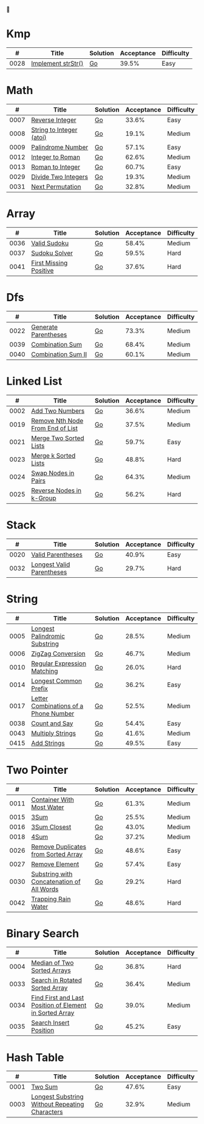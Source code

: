 🦴



# Kmp
|  #   | Title                                  | Solution          | Acceptance | Difficulty
| ---- | -------------------------------------- | ----------------- | ---------- | -----------
| 0028 | [Implement strStr()              ](https://leetcode-cn.com/problems/implement-strstr) | [Go](https://github.com/temporaries/leetcode/tree/master/kmp/0028.implement-strstr)| 39.5% | Easy

# Math
|  #   | Title                                  | Solution          | Acceptance | Difficulty
| ---- | -------------------------------------- | ----------------- | ---------- | -----------
| 0007 | [Reverse Integer                 ](https://leetcode-cn.com/problems/reverse-integer) | [Go](https://github.com/temporaries/leetcode/tree/master/math/0007.reverse-integer)| 33.6% | Easy
| 0008 | [String to Integer (atoi)        ](https://leetcode-cn.com/problems/string-to-integer-atoi) | [Go](https://github.com/temporaries/leetcode/tree/master/math/0008.string-to-integer-atoi)| 19.1% | Medium
| 0009 | [Palindrome Number               ](https://leetcode-cn.com/problems/palindrome-number) | [Go](https://github.com/temporaries/leetcode/tree/master/math/0009.palindrome-number)| 57.1% | Easy
| 0012 | [Integer to Roman                ](https://leetcode-cn.com/problems/integer-to-roman) | [Go](https://github.com/temporaries/leetcode/tree/master/math/0012.integer-to-roman)| 62.6% | Medium
| 0013 | [Roman to Integer                ](https://leetcode-cn.com/problems/roman-to-integer) | [Go](https://github.com/temporaries/leetcode/tree/master/math/0013.roman-to-integer)| 60.7% | Easy
| 0029 | [Divide Two Integers             ](https://leetcode-cn.com/problems/divide-two-integers) | [Go](https://github.com/temporaries/leetcode/tree/master/math/0029.divide-two-integers)| 19.3% | Medium
| 0031 | [Next Permutation                ](https://leetcode-cn.com/problems/next-permutation) | [Go](https://github.com/temporaries/leetcode/tree/master/math/0031.next-permutation)| 32.8% | Medium

# Array
|  #   | Title                                  | Solution          | Acceptance | Difficulty
| ---- | -------------------------------------- | ----------------- | ---------- | -----------
| 0036 | [Valid Sudoku                    ](https://leetcode-cn.com/problems/valid-sudoku) | [Go](https://github.com/temporaries/leetcode/tree/master/array/0036.valid-sudoku)| 58.4% | Medium
| 0037 | [Sudoku Solver                   ](https://leetcode-cn.com/problems/sudoku-solver) | [Go](https://github.com/temporaries/leetcode/tree/master/array/0037.sudoku-solver)| 59.5% | Hard
| 0041 | [First Missing Positive          ](https://leetcode-cn.com/problems/first-missing-positive) | [Go](https://github.com/temporaries/leetcode/tree/master/array/0041.first-missing-positive)| 37.6% | Hard

# Dfs
|  #   | Title                                  | Solution          | Acceptance | Difficulty
| ---- | -------------------------------------- | ----------------- | ---------- | -----------
| 0022 | [Generate Parentheses            ](https://leetcode-cn.com/problems/generate-parentheses) | [Go](https://github.com/temporaries/leetcode/tree/master/dfs/0022.generate-parentheses)| 73.3% | Medium
| 0039 | [Combination Sum                 ](https://leetcode-cn.com/problems/combination-sum) | [Go](https://github.com/temporaries/leetcode/tree/master/dfs/0039.combination-sum)| 68.4% | Medium
| 0040 | [Combination Sum II              ](https://leetcode-cn.com/problems/combination-sum-ii) | [Go](https://github.com/temporaries/leetcode/tree/master/dfs/0040.combination-sum-ii)| 60.1% | Medium

# Linked List
|  #   | Title                                  | Solution          | Acceptance | Difficulty
| ---- | -------------------------------------- | ----------------- | ---------- | -----------
| 0002 | [Add Two Numbers                 ](https://leetcode-cn.com/problems/add-two-numbers) | [Go](https://github.com/temporaries/leetcode/tree/master/linked_list/0002.add-two-numbers)| 36.6% | Medium
| 0019 | [Remove Nth Node From End of List](https://leetcode-cn.com/problems/remove-nth-node-from-end-of-list) | [Go](https://github.com/temporaries/leetcode/tree/master/linked_list/0019.remove-nth-node-from-end-of-list)| 37.5% | Medium
| 0021 | [Merge Two Sorted Lists          ](https://leetcode-cn.com/problems/merge-two-sorted-lists) | [Go](https://github.com/temporaries/leetcode/tree/master/linked_list/0021.merge-two-sorted-lists)| 59.7% | Easy
| 0023 | [Merge k Sorted Lists            ](https://leetcode-cn.com/problems/merge-k-sorted-lists) | [Go](https://github.com/temporaries/leetcode/tree/master/linked_list/0023.merge-k-sorted-lists)| 48.8% | Hard
| 0024 | [Swap Nodes in Pairs             ](https://leetcode-cn.com/problems/swap-nodes-in-pairs) | [Go](https://github.com/temporaries/leetcode/tree/master/linked_list/0024.swap-nodes-in-pairs)| 64.3% | Medium
| 0025 | [Reverse Nodes in k-Group        ](https://leetcode-cn.com/problems/reverse-nodes-in-k-group) | [Go](https://github.com/temporaries/leetcode/tree/master/linked_list/0025.reverse-nodes-in-k-group)| 56.2% | Hard

# Stack
|  #   | Title                                  | Solution          | Acceptance | Difficulty
| ---- | -------------------------------------- | ----------------- | ---------- | -----------
| 0020 | [Valid Parentheses               ](https://leetcode-cn.com/problems/valid-parentheses) | [Go](https://github.com/temporaries/leetcode/tree/master/stack/0020.valid-parentheses)| 40.9% | Easy
| 0032 | [Longest Valid Parentheses       ](https://leetcode-cn.com/problems/longest-valid-parentheses) | [Go](https://github.com/temporaries/leetcode/tree/master/stack/0032.longest-valid-parentheses)| 29.7% | Hard

# String
|  #   | Title                                  | Solution          | Acceptance | Difficulty
| ---- | -------------------------------------- | ----------------- | ---------- | -----------
| 0005 | [Longest Palindromic Substring   ](https://leetcode-cn.com/problems/longest-palindromic-substring) | [Go](https://github.com/temporaries/leetcode/tree/master/string/0005.longest-palindromic-substring)| 28.5% | Medium
| 0006 | [ZigZag Conversion               ](https://leetcode-cn.com/problems/zigzag-conversion) | [Go](https://github.com/temporaries/leetcode/tree/master/string/0006.zigzag-conversion)| 46.7% | Medium
| 0010 | [Regular Expression Matching     ](https://leetcode-cn.com/problems/regular-expression-matching) | [Go](https://github.com/temporaries/leetcode/tree/master/string/0010.regular-expression-matching)| 26.0% | Hard
| 0014 | [Longest Common Prefix           ](https://leetcode-cn.com/problems/longest-common-prefix) | [Go](https://github.com/temporaries/leetcode/tree/master/string/0014.longest-common-prefix)| 36.2% | Easy
| 0017 | [Letter Combinations of a Phone Number](https://leetcode-cn.com/problems/letter-combinations-of-a-phone-number) | [Go](https://github.com/temporaries/leetcode/tree/master/string/0017.letter-combinations-of-a-phone-number)| 52.5% | Medium
| 0038 | [Count and Say                   ](https://leetcode-cn.com/problems/count-and-say) | [Go](https://github.com/temporaries/leetcode/tree/master/string/0038.count-and-say)| 54.4% | Easy
| 0043 | [Multiply Strings                ](https://leetcode-cn.com/problems/multiply-strings) | [Go](https://github.com/temporaries/leetcode/tree/master/string/0043.multiply-strings)| 41.6% | Medium
| 0415 | [Add Strings                     ](https://leetcode-cn.com/problems/add-strings) | [Go](https://github.com/temporaries/leetcode/tree/master/string/0415.add-strings)| 49.5% | Easy

# Two Pointer
|  #   | Title                                  | Solution          | Acceptance | Difficulty
| ---- | -------------------------------------- | ----------------- | ---------- | -----------
| 0011 | [Container With Most Water       ](https://leetcode-cn.com/problems/container-with-most-water) | [Go](https://github.com/temporaries/leetcode/tree/master/two_pointer/0011.container-with-most-water)| 61.3% | Medium
| 0015 | [3Sum                            ](https://leetcode-cn.com/problems/3sum) | [Go](https://github.com/temporaries/leetcode/tree/master/two_pointer/0015.3sum)| 25.5% | Medium
| 0016 | [3Sum Closest                    ](https://leetcode-cn.com/problems/3sum-closest) | [Go](https://github.com/temporaries/leetcode/tree/master/two_pointer/0016.3sum-closest)| 43.0% | Medium
| 0018 | [4Sum                            ](https://leetcode-cn.com/problems/4sum) | [Go](https://github.com/temporaries/leetcode/tree/master/two_pointer/0018.4sum)| 37.2% | Medium
| 0026 | [Remove Duplicates from Sorted Array](https://leetcode-cn.com/problems/remove-duplicates-from-sorted-array) | [Go](https://github.com/temporaries/leetcode/tree/master/two_pointer/0026.remove-duplicates-from-sorted-array)| 48.6% | Easy
| 0027 | [Remove Element                  ](https://leetcode-cn.com/problems/remove-element) | [Go](https://github.com/temporaries/leetcode/tree/master/two_pointer/0027.remove-element)| 57.4% | Easy
| 0030 | [Substring with Concatenation of All Words](https://leetcode-cn.com/problems/substring-with-concatenation-of-all-words) | [Go](https://github.com/temporaries/leetcode/tree/master/two_pointer/0030.substring-with-concatenation-of-all-words)| 29.2% | Hard
| 0042 | [Trapping Rain Water             ](https://leetcode-cn.com/problems/trapping-rain-water) | [Go](https://github.com/temporaries/leetcode/tree/master/two_pointer/0042.trapping-rain-water)| 48.6% | Hard

# Binary Search
|  #   | Title                                  | Solution          | Acceptance | Difficulty
| ---- | -------------------------------------- | ----------------- | ---------- | -----------
| 0004 | [Median of Two Sorted Arrays     ](https://leetcode-cn.com/problems/median-of-two-sorted-arrays) | [Go](https://github.com/temporaries/leetcode/tree/master/binary_search/0004.median-of-two-sorted-arrays)| 36.8% | Hard
| 0033 | [Search in Rotated Sorted Array  ](https://leetcode-cn.com/problems/search-in-rotated-sorted-array) | [Go](https://github.com/temporaries/leetcode/tree/master/binary_search/0033.search-in-rotated-sorted-array)| 36.4% | Medium
| 0034 | [Find First and Last Position of Element in Sorted Array](https://leetcode-cn.com/problems/find-first-and-last-position-of-element-in-sorted-array) | [Go](https://github.com/temporaries/leetcode/tree/master/binary_search/0034.find-first-and-last-position-of-element-in-sorted-array)| 39.0% | Medium
| 0035 | [Search Insert Position          ](https://leetcode-cn.com/problems/search-insert-position) | [Go](https://github.com/temporaries/leetcode/tree/master/binary_search/0035.search-insert-position)| 45.2% | Easy

# Hash Table
|  #   | Title                                  | Solution          | Acceptance | Difficulty
| ---- | -------------------------------------- | ----------------- | ---------- | -----------
| 0001 | [Two Sum                         ](https://leetcode-cn.com/problems/two-sum) | [Go](https://github.com/temporaries/leetcode/tree/master/hash_table/0001.two-sum)| 47.6% | Easy
| 0003 | [Longest Substring Without Repeating Characters](https://leetcode-cn.com/problems/longest-substring-without-repeating-characters) | [Go](https://github.com/temporaries/leetcode/tree/master/hash_table/0003.longest-substring-without-repeating-characters)| 32.9% | Medium